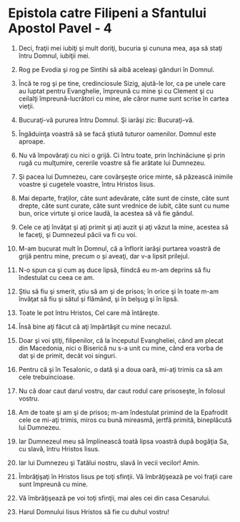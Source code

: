 # Epistola catre Filipeni a Sfantului Apostol Pavel - 4

1. Deci, fraţii mei iubiţi şi mult doriţi, bucuria şi cununa mea, aşa să staţi întru Domnul, iubiţii mei. 

2. Rog pe Evodia şi rog pe Sintihi să aibă aceleaşi gânduri în Domnul. 

3. Încă te rog şi pe tine, credinciosule Sizig, ajută-le lor, ca pe unele care au luptat pentru Evanghelie, împreună cu mine şi cu Clement şi cu ceilalţi împreună-lucrători cu mine, ale căror nume sunt scrise în cartea vieţii. 

4. Bucuraţi-vă pururea întru Domnul. Şi iarăşi zic: Bucuraţi-vă. 

5. Îngăduinţa voastră să se facă ştiută tuturor oamenilor. Domnul este aproape. 

6. Nu vă împovăraţi cu nici o grijă. Ci întru toate, prin închinăciune şi prin rugă cu mulţumire, cererile voastre să fie arătate lui Dumnezeu. 

7. Şi pacea lui Dumnezeu, care covârşeşte orice minte, să păzească inimile voastre şi cugetele voastre, întru Hristos Iisus. 

8. Mai departe, fraţilor, câte sunt adevărate, câte sunt de cinste, câte sunt drepte, câte sunt curate, câte sunt vrednice de iubit, câte sunt cu nume bun, orice virtute şi orice laudă, la acestea să vă fie gândul. 

9. Cele ce aţi învăţat şi aţi primit şi aţi auzit şi aţi văzut la mine, acestea să le faceţi, şi Dumnezeul păcii va fi cu voi. 

10. M-am bucurat mult în Domnul, că a înflorit iarăşi purtarea voastră de grijă pentru mine, precum o şi aveaţi, dar v-a lipsit prilejul. 

11. N-o spun ca şi cum aş duce lipsă, fiindcă eu m-am deprins să fiu îndestulat cu ceea ce am. 

12. Ştiu să fiu şi smerit, ştiu să am şi de prisos; în orice şi în toate m-am învăţat să fiu şi sătul şi flămând, şi în belşug şi în lipsă. 

13. Toate le pot întru Hristos, Cel care mă întăreşte. 

14. Însă bine aţi făcut că aţi împărtăşit cu mine necazul. 

15. Doar şi voi ştiţi, filipenilor, că la începutul Evangheliei, când am plecat din Macedonia, nici o Biserică nu s-a unit cu mine, când era vorba de dat şi de primit, decât voi singuri. 

16. Pentru că şi în Tesalonic, o dată şi a doua oară, mi-aţi trimis ca să am cele trebuincioase. 

17. Nu că doar caut darul vostru, dar caut rodul care prisoseşte, în folosul vostru. 

18. Am de toate şi am şi de prisos; m-am îndestulat primind de la Epafrodit cele ce mi-aţi trimis, miros cu bună mireasmă, jertfă primită, bineplăcută lui Dumnezeu. 

19. Iar Dumnezeul meu să împlinească toată lipsa voastră după bogăţia Sa, cu slavă, întru Hristos Iisus. 

20. Iar lui Dumnezeu şi Tatălui nostru, slavă în vecii vecilor! Amin. 

21. Îmbrăţişaţi în Hristos Iisus pe toţi sfinţii. Vă îmbrăţişează pe voi fraţii care sunt împreună cu mine. 

22. Vă îmbrăţişează pe voi toţi sfinţii, mai ales cei din casa Cesarului. 

23. Harul Domnului Iisus Hristos să fie cu duhul vostru! 

